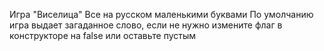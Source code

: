 Игра "Виселица" 
Все на русском маленькими буквами
По умолчанию игра выдает загаданное слово, если не нужно измените флаг в конструкторе на false или оставьте пустым
